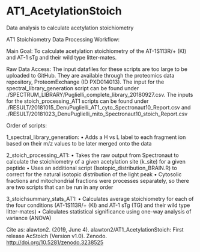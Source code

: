 # AT1_AcetylationStoich
Data analysis to calculate acetylation stoichiometry

AT1 Stoichiometry Data Processing Workflow:

Main Goal: To calculate acetylation stoichiometry of the AT-1S113R/+ (KI) and AT-1 sTg and their wild type litter-mates. 

Raw Data Access:
The input datafiles for these scripts are too large to be uploaded to GitHub. They are available through the proteomics data repository, ProteomExchange (ID PXD014013). The input for the spectral_library_generation script can be found under ./SPECTRUM_LIBRARY/Puglielli_complete_library_20180927.csv. The inputs for the stoich_processing_AT1 scripts can be found under ./RESULT/20181015_DenuPuglielli_AT1_cyto_Spectronaut10_Report.csv and ./RESULT/20181023_DenuPuglielli_mito_Spectronaut10_stoich_Report.csv


Order of scripts:

1_spectral_library_generation:
	•	Adds a H vs L label to each fragment ion based on their m/z values to be later merged onto the data

2_stoich_processing_AT1:
	•	Takes the raw output from Spectronaut to calculate the stoichiometry of a given acetylation site (k_site) for 			a given peptide
	•	Uses an additional script (Isotopic_distribution_BRAIN.R) to correct for the natural isotopic distribution of 			the light peak
	•	Cytosolic fractions and mitochondrial fractions were processes separately, so there are two scripts that can 			be run in any order

3_stoichsummary_stats_AT1:
	•	Calculates average stoichiometry for each of the four conditions (AT-1S113R/+ (KI) and AT-1 sTg (TG) and their 			wild type litter-mates)
	•	Calculates statistical significance using one-way analysis of variance (ANOVA)

Cite as:
alawton2. (2019, June 4). alawton2/AT1_AcetylationStoich: First release AcStoich (Version v1.0). Zenodo. http://doi.org/10.5281/zenodo.3238525
